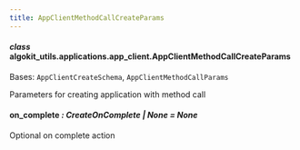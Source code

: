 ```yaml
---
title: AppClientMethodCallCreateParams
---
```

#### *class* algokit_utils.applications.app_client.AppClientMethodCallCreateParams

Bases: `AppClientCreateSchema`, `AppClientMethodCallParams`

Parameters for creating application with method call

#### on_complete *: CreateOnComplete | None* *= None*

Optional on complete action